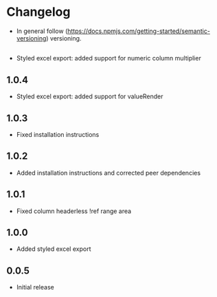# Changelog

* In general follow (https://docs.npmjs.com/getting-started/semantic-versioning) versioning.

## <next>
* Styled excel export: added support for numeric column multiplier

## 1.0.4
* Styled excel export: added support for valueRender

## 1.0.3
* Fixed installation instructions

## 1.0.2
* Added installation instructions and corrected peer dependencies

## 1.0.1
* Fixed column headerless !ref range area

## 1.0.0
* Added styled excel export

## 0.0.5
* Initial release

